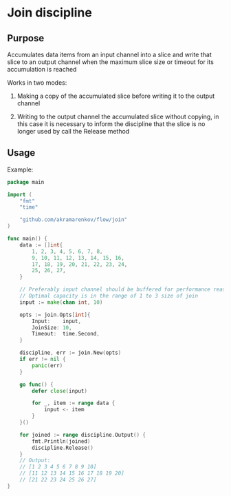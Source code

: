 # Join discipline

## Purpose

Accumulates data items from an input channel into a slice and write that
 slice to an output channel when the maximum slice size or timeout for
 its accumulation is reached

Works in two modes:

1. Making a copy of the accumulated slice before writing it to the output
 channel

2. Writing to the output channel the accumulated slice without copying, in
 this case it is necessary to inform the discipline that the slice is no
 longer used by call the Release method

## Usage

Example:

```go
package main

import (
    "fmt"
    "time"

    "github.com/akramarenkov/flow/join"
)

func main() {
    data := []int{
        1, 2, 3, 4, 5, 6, 7, 8,
        9, 10, 11, 12, 13, 14, 15, 16,
        17, 18, 19, 20, 21, 22, 23, 24,
        25, 26, 27,
    }

    // Preferably input channel should be buffered for performance reasons.
    // Optimal capacity is in the range of 1 to 3 size of join
    input := make(chan int, 10)

    opts := join.Opts[int]{
        Input:    input,
        JoinSize: 10,
        Timeout:  time.Second,
    }

    discipline, err := join.New(opts)
    if err != nil {
        panic(err)
    }

    go func() {
        defer close(input)

        for _, item := range data {
            input <- item
        }
    }()

    for joined := range discipline.Output() {
        fmt.Println(joined)
        discipline.Release()
    }
    // Output:
    // [1 2 3 4 5 6 7 8 9 10]
    // [11 12 13 14 15 16 17 18 19 20]
    // [21 22 23 24 25 26 27]
}
```
